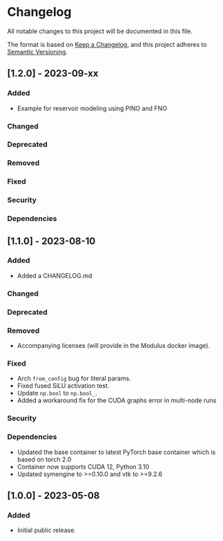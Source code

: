 <!-- markdownlint-disable MD024 -->
# Changelog

All notable changes to this project will be documented in this file.

The format is based on [Keep a Changelog](https://keepachangelog.com/en/1.0.0/),
and this project adheres to [Semantic Versioning](https://semver.org/spec/v2.0.0.html).

## [1.2.0] - 2023-09-xx

### Added

- Example for reservoir modeling using PINO and FNO

### Changed

### Deprecated

### Removed

### Fixed

### Security

### Dependencies

## [1.1.0] - 2023-08-10

### Added

- Added a CHANGELOG.md

### Changed

### Deprecated

### Removed

- Accompanying licenses (will provide in the Modulus docker image).

### Fixed

- Arch `from_config` bug for literal params.
- Fixed fused SiLU activation test.
- Update `np.bool` to `np.bool_`.
- Added a workaround fix for the CUDA graphs error in multi-node runs

### Security

### Dependencies

- Updated the base container to latest PyTorch base container which is based on torch 2.0
- Container now supports CUDA 12, Python 3.10
- Updated symengine to >=0.10.0 and vtk to >=9.2.6

## [1.0.0] - 2023-05-08

### Added

- Initial public release.
